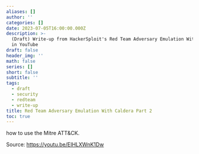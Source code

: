 ```yaml
---
aliases: []
author: ''
categories: []
date: 2023-07-05T16:00:00.000Z
description: >-
  (Draft) Write-up from HackerSploit's Red Team Adversary Emulation With Caldera
  in YouTube
draft: false
header_img: ''
math: false
series: []
short: false
subtitle: ''
tags:
  - draft
  - security
  - redteam
  - write-up
title: Red Team Adversary Emulation With Caldera Part 2
toc: true
---
```


how to use the Mitre ATT\&CK.

Source: https://youtu.be/EIHLXWnK1Dw
